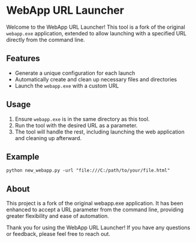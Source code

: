 # WebApp URL Launcher

Welcome to the WebApp URL Launcher! This tool is a fork of the original `webapp.exe` application, extended to allow launching with a specified URL directly from the command line.

## Features

- Generate a unique configuration for each launch
- Automatically create and clean up necessary files and directories
- Launch the `webapp.exe` with a custom URL

## Usage

1. Ensure `webapp.exe` is in the same directory as this tool.
2. Run the tool with the desired URL as a parameter.
3. The tool will handle the rest, including launching the web application and cleaning up afterward.

## Example

``
python new_webapp.py -url "file:///C:/path/to/your/file.html"
``




## About

This project is a fork of the original webapp.exe application. It has been enhanced to accept a URL parameter from the command line, providing greater flexibility and ease of automation.

Thank you for using the WebApp URL Launcher! If you have any questions or feedback, please feel free to reach out.

